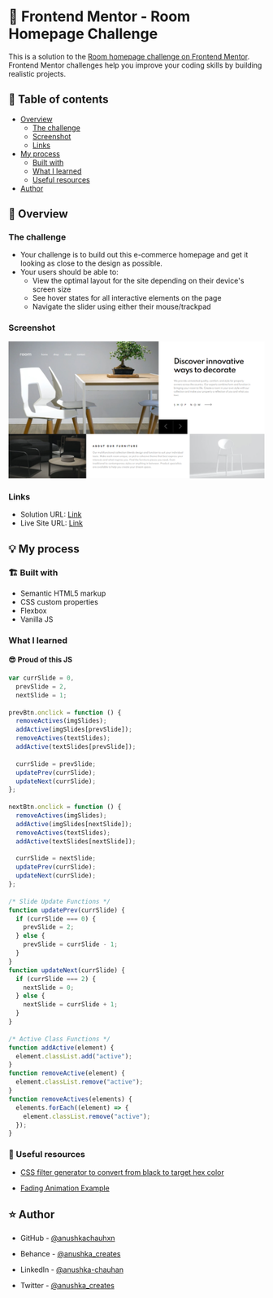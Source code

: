# 🎯 Frontend Mentor - Room Homepage Challenge

This is a solution to the [Room homepage challenge on Frontend Mentor](https://www.frontendmentor.io/challenges/room-homepage-BtdBY_ENq). Frontend Mentor challenges help you improve your coding skills by building realistic projects.

## 📜 Table of contents

- [Overview](#overview)
  - [The challenge](#the-challenge)
  - [Screenshot](#screenshot)
  - [Links](#links)
- [My process](#my-process)
  - [Built with](#built-with)
  - [What I learned](#what-i-learned)
  - [Useful resources](#useful-resources)
- [Author](#author)

## 📝 Overview

### The challenge

- Your challenge is to build out this e-commerce homepage and get it looking as close to the design as possible.
- Your users should be able to:
  - View the optimal layout for the site depending on their device's screen size
  - See hover states for all interactive elements on the page
  - Navigate the slider using either their mouse/trackpad

### Screenshot

<img src="./assets/screenshot.png">

### Links

- Solution URL: [Link](https://github.com/anushkachauhxn/frontend-mentor-projects/tree/main/projects/13-room-homepage)
- Live Site URL: [Link](https://anushkachauhxn.github.io/frontend-mentor-projects/projects/13-room-homepage/)

## 💡 My process

### 🏗️ Built with

- Semantic HTML5 markup
- CSS custom properties
- Flexbox
- Vanilla JS

### What I learned

#### 😎 Proud of this JS

```js
var currSlide = 0,
  prevSlide = 2,
  nextSlide = 1;

prevBtn.onclick = function () {
  removeActives(imgSlides);
  addActive(imgSlides[prevSlide]);
  removeActives(textSlides);
  addActive(textSlides[prevSlide]);

  currSlide = prevSlide;
  updatePrev(currSlide);
  updateNext(currSlide);
};

nextBtn.onclick = function () {
  removeActives(imgSlides);
  addActive(imgSlides[nextSlide]);
  removeActives(textSlides);
  addActive(textSlides[nextSlide]);

  currSlide = nextSlide;
  updatePrev(currSlide);
  updateNext(currSlide);
};

/* Slide Update Functions */
function updatePrev(currSlide) {
  if (currSlide === 0) {
    prevSlide = 2;
  } else {
    prevSlide = currSlide - 1;
  }
}
function updateNext(currSlide) {
  if (currSlide === 2) {
    nextSlide = 0;
  } else {
    nextSlide = currSlide + 1;
  }
}

/* Active Class Functions */
function addActive(element) {
  element.classList.add("active");
}
function removeActive(element) {
  element.classList.remove("active");
}
function removeActives(elements) {
  elements.forEach((element) => {
    element.classList.remove("active");
  });
}
```

### 🔎 Useful resources

- [CSS filter generator to convert from black to target hex color](https://codepen.io/sosuke/pen/Pjoqqp)

- [Fading Animation Example](https://www.w3schools.com/howto/howto_js_slideshow.asp)

## ⭐ Author

- GitHub - [@anushkachauhxn](https://github.com/anushkachauhxn)
- Behance - [@anushka_creates](https://www.behance.net/anushka_creates)

- LinkedIn - [@anushka-chauhan](https://www.linkedin.com/in/anushka-chauhan)
- Twitter - [@anushka_creates](https://twitter.com/anushka_creates)

